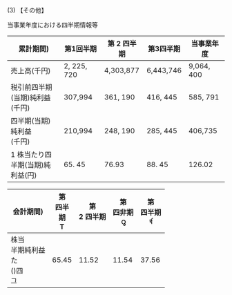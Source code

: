 (3) 【その他】

当事業年度における四半期情報等

| 累計期間)                   | 第1回半期       | 第 2 四半期   | 第3四半期     | 当事業年度      |
|-------------------------|-------------|-----------|-----------|------------|
| 売上高(千円)                 | 2, 225, 720 | 4,303,877 | 6,443,746 | 9,064, 400 |
| 税引前四半期(当期)純利益<br>(千円)   | 307,994     | 361, 190  | 416, 445  | 585, 791   |
| 四半期(当期)純利益<br>(千円)      | 210,994     | 248, 190  | 285, 445  | 406,735    |
| 1 株当たり四半期(当期)純<br>利益(円) | 65. 45      | 76.93     | 88. 45    | 126.02     |

| 会計期間)                        | 第<br>四半<br>期<br>T | 第<br>2 四半期 | 第<br>四非期<br>റു | 第<br>四半期<br>র্ব |
|------------------------------|-------------------|------------|----------------|-----------------|
| 株当<br>半期純利益<br>た<br>()四<br>그 | 65.45             | 11.52      | 11.54          | 37.56           |